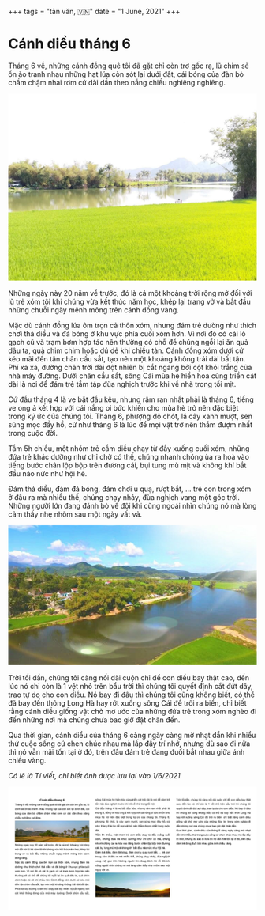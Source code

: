 +++
tags = "tản văn, 🇻🇳"
date = "1 June, 2021"
+++

# Cánh diều tháng 6

Tháng 6 về, những cánh đồng quê tôi đã gặt chỉ còn trơ gốc rạ, lũ chim sẻ ồn ào tranh nhau những hạt lúa còn sót lại dưới đất, cái bóng của đàn bò chầm chậm nhai rơm cứ dài dần theo nắng chiều nghiêng nghiêng.

![Từ bên "soi" nhìn về bến Bà Sáu](./tu-ben-soi-nhin-ve-ben-ba-6.jpg)

Những ngày này 20 năm về trước, đó là cả một khoảng trời rộng mở đối với lũ trẻ xóm tôi khi chúng vừa kết thúc năm học, khép lại trang vở và bắt đầu những chuỗi ngày mênh mông trên cánh đồng vàng.

Mặc dù cánh đồng lúa ôm trọn cả thôn xóm, nhưng đám trẻ dường như thích chơi thả diều và đá bóng ở khu vực phía cuối xóm hơn. Vì nơi đó có cái lò gạch cũ và trạm bơm hợp tác nên thường có chỗ để chúng ngồi lại ăn quả dâu ta, quả chim chim hoặc dú dẻ khi chiều tàn. Cánh đồng xóm dưới cứ kéo mãi đến tận chân cầu sắt, tạo nên một khoảng không trải dài bất tận. Phí xa xa, đường chân trời dài đột nhiên bị cắt ngang bởi cột khói trắng của nhà máy đường. Dưới chân cầu sắt, sông Cái mùa hè hiền hoà cùng triền cát dài là nơi để đám trẻ tắm táp đùa nghịch trước khi về nhà trong tối mịt.

Cứ đầu tháng 4 là ve bắt đầu kêu, nhưng râm ran nhất phải là tháng 6, tiếng ve ong ả kết hợp với cái nắng oi bức khiến cho mùa hè trở nên đặc biệt trong ký ức của chúng tôi. Tháng 6, phượng đỏ chót, lá cây xanh mượt, sen súng mọc đầy hồ, cứ như tháng 6 là lúc để mọi vật trở nên thắm đượm nhất trong cuộc đời.

Tầm 5h chiều, một nhóm trẻ cầm diều chạy từ đầy xuống cuối xóm, những đứa trẻ khác dường như chỉ chờ có thế, chúng nhanh chóng ùa ra hoà vào tiếng bước chân lộp bộp trên đường cái, bụi tung mù mịt và không khí bắt đầu náo nức như hội hè.

Đám thả diều, đám đá bóng, đám chơi u quạ, rượt bắt, ... trẻ con trong xóm ở đâu ra mà nhiều thế, chúng chạy nhảy, đùa nghịch vang một góc trời. Những người lớn đang đánh bò về đôi khi cũng ngoái nhìn chúng nó mà lòng cảm thấy nhẹ nhõm sau một ngày vất vả.

![Xóm Bầu](./xom-bau.jpg)

Trời tối dần, chúng tôi càng nối dài cuộn chỉ để con diều bay thật cao, đến lúc nó chỉ còn là 1 vệt nhỏ trên bầu trời thì chúng tôi quyết định cắt đứt dây, trao tự do cho con diều. Nó bay đi đâu thì chúng tôi cũng không biết, có thể đã bay đến thông Long Hà hay rớt xuống sông Cái để trôi ra biển, chỉ biết rằng cánh diều giống vật chở mơ ước của những đứa trẻ trong xóm nghèo đi đến những nơi mà chúng chưa bao giờ đặt chân đến.

Qua thời gian, cánh diều của tháng 6 càng ngày càng mờ nhạt dần khi nhiều thứ cuộc sống cứ chen chúc nhau mà lấp đầy trí nhớ, nhưng dù sao đi nữa thì nó vẫn mãi tồn tại ở đó, trên đầu đám trẻ đang đuổi bắt nhau giữa ánh chiều vàng.

_Có lẽ là Tí viết, chỉ biết ảnh được lưu lại vào 1/6/2021._

![Ảnh chụp màn hình bài Cánh diều tháng 6](./canh-dieu-thang-6.jpg)
